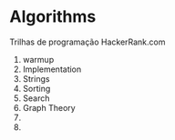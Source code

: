 # Algorithms

Trilhas de programação HackerRank.com

1. warmup
2. Implementation
3. Strings
4. Sorting
5. Search
6. Graph Theory
7.
8.
